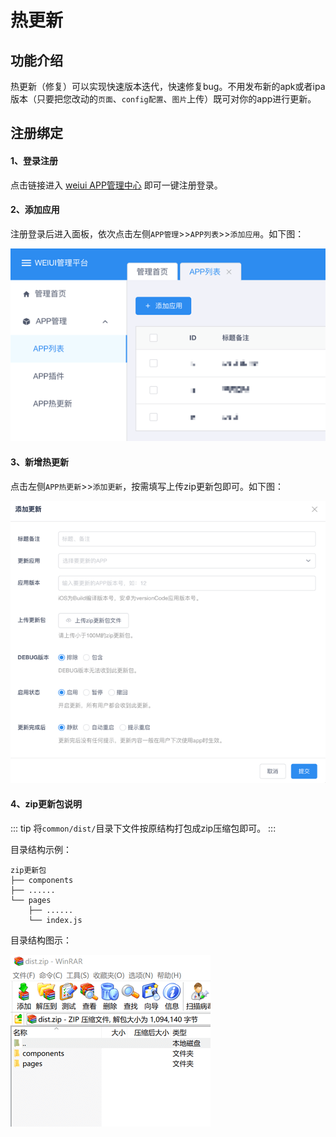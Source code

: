# 热更新

## 功能介绍

热更新（修复）可以实现快速版本迭代，快速修复bug。不用发布新的apk或者ipa版本（只要把您改动的`页面`、`config配置`、`图片`上传）既可对你的app进行更新。


## 注册绑定

#### 1、登录注册

点击链接进入 [weiui APP管理中心](https://console.weiui.app/#/manage/) 即可一键注册登录。

#### 2、添加应用

注册登录后进入面板，依次点击左侧`APP管理`&gt;&gt;`APP列表`&gt;&gt;`添加应用`。如下图：

![](./media/1.png)

#### 3、新增热更新

点击左侧`APP热更新`&gt;&gt;`添加更新`，按需填写上传zip更新包即可。如下图：

![](./media/2.png)

#### 4、zip更新包说明

::: tip
将`common/dist/`目录下文件按原结构打包成zip压缩包即可。
:::

目录结构示例：

```
zip更新包
├── components 
├── ......
└── pages                 
    ├── ......
    └── index.js
```

目录结构图示：

![](./media/3.png)
